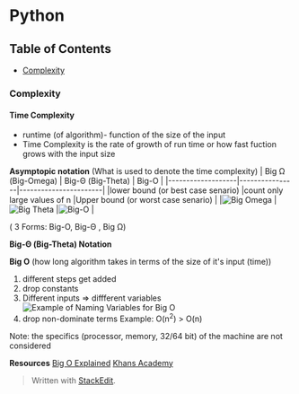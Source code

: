 # Python

## Table of Contents
* [Complexity](complexity)


### Complexity

#### Time Complexity
* runtime (of algorithm)- function of the size of the input
* Time Complexity is  the rate of growth of run time or how fast fuction grows with the input size

**Asymptopic notation**
(What is used to denote the time complexity)
| Big Ω (Big-Omega) | Big-Θ (Big-Theta) | Big-O  |
|-------------------|----------------|-----------------------|
|lower bound (or best case senario)  |count only large values of n |Upper bound (or worst case senario)  |
|![Big Omega](https://photos.app.goo.gl/vGpbwZHxWkUbbYydA)	|![Big Theta](https://photos.app.goo.gl/p6ZwQAKqDHGL99hN6)	|![Big-O](https://photos.app.goo.gl/6SU2ERVj1x9eAxNo8)	|

( 3 Forms: Big-O, Big-Θ , Big Ω)


**Big-Θ (Big-Theta) Notation**

**Big O** 
(how long algorithm takes in terms of the size of it's input (time))
1. different steps get added
2. drop constants 
3.  Different inputs => diffferent variables 
![Example of Naming Variables for Big O](https://photos.google.com/album/AF1QipPfjm3PHBCiN_eT1T8CAOtzKh6txR99WmTXPr93/photo/AF1QipO6ti8ZlIrT-mqBlEtWesSHBGwYwH0puYWkqJxw)
4. drop non-dominate terms 
Example: O(n<sup>2</sup>) > O(n)

Note: the specifics (processor, memory, 32/64 bit) of the machine are not considered

**Resources**
 [Big O Explained](https://www.youtube.com/watch?v=v4cd1O4zkGw)
 [Khans Academy](https://www.khanacademy.org/computing/computer-science/algorithms/asymptotic-notation/a/asymptotic-notation)

> Written with [StackEdit](https://stackedit.io/).
<!--stackedit_data:
eyJoaXN0b3J5IjpbMTM5MjM0MDk5NSwyMTIwNjM1MzY2LC0xNT
EzODQ1MjAyLDE4MDQ1NDQyNzddfQ==
-->